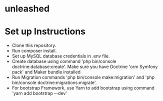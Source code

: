 # unleashed
# Set up Instructions
- Clone this repository.
- Run composer install.
- Set up MySQL database credentials in .env file.
- Create database using command 'php bin/console doctrine:database:create'. Make sure you have Doctrine 'orm Symfony pack' and Maker bundle installed
- Run Migration commands 'php bin/console make:migration' and 'php bin/console doctrine:migrations:migrate'.
- For bootstrap Framework, use Yarn to add bootstrap using command 'yarn add bootstrap --dev'
